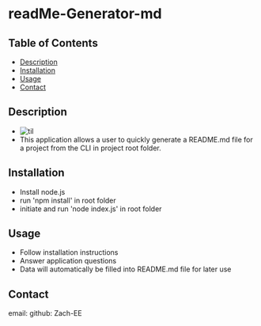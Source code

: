 # readMe-Generator-md

## Table of Contents
* [Description](#description)
* [Installation](#installation)
* [Usage](#usage)
* [Contact](#contact)

## Description
* ![til](./demo/exampleREADME.gif)
* This application allows a user to quickly generate a README.md file for a project from the CLI in project root folder.

## Installation
* Install node.js
* run 'npm install' in root folder
* initiate and run 'node index.js' in root folder

## Usage
* Follow installation instructions
* Answer application questions
* Data will automatically be filled into README.md file for later use

## Contact
email: 
github: Zach-EE
